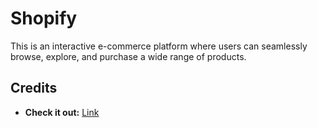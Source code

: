 # Shopify

This is an interactive e-commerce platform where users can seamlessly browse, explore, and purchase a wide range of products.

## Credits

- **Check it out:** [Link](https://exclusive-ecommerce-website.vercel.app/)

